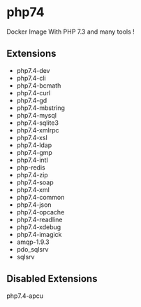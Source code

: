 # php74
Docker Image With PHP 7.3 and many tools !

## Extensions

* php7.4-dev
* php7.4-cli
* php7.4-bcmath
* php7.4-curl
* php7.4-gd
* php7.4-mbstring
* php7.4-mysql
* php7.4-sqlite3
* php7.4-xmlrpc
* php7.4-xsl
* php7.4-ldap
* php7.4-gmp
* php7.4-intl
* php-redis
* php7.4-zip
* php7.4-soap
* php7.4-xml
* php7.4-common
* php7.4-json
* php7.4-opcache
* php7.4-readline
* php7.4-xdebug
* php7.4-imagick
* amqp-1.9.3
* pdo_sqlsrv
* sqlsrv

## Disabled Extensions

php7.4-apcu
